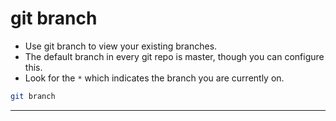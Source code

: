 # git branch

- Use git branch to view your existing branches.
- The default branch in every git repo is master, though you can configure this.
- Look for the `*` which indicates the branch you are currently on.

```bash
git branch
```

---
